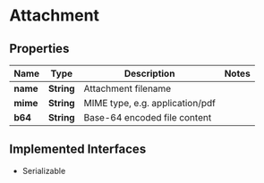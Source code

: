 

# Attachment


## Properties

| Name | Type | Description | Notes |
|------------ | ------------- | ------------- | -------------|
|**name** | **String** | Attachment filename |  |
|**mime** | **String** | MIME type, e.g. application/pdf |  |
|**b64** | **String** | Base-64 encoded file content |  |


## Implemented Interfaces

* Serializable


